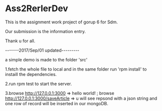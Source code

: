 # Ass2RerlerDev

This is the assignment work project of gorup 6 for Sdm.

Our submission is the information entry.

Thank u for all. 

-------2017/Sep/01 updated---------

a simple demo is made to the folder 'src'

1.fetch the whole file to local and in the same folder run 'rpm install' to instaill the dependencies.

2.run rpm test to start the server.

3.browse http://127.0.0.1:3000 => hello world! ; browse http://127.0.0.1:3000/saveArticle => u will see repsond with a json string and one row of record will be inserted in our mongoDB.


